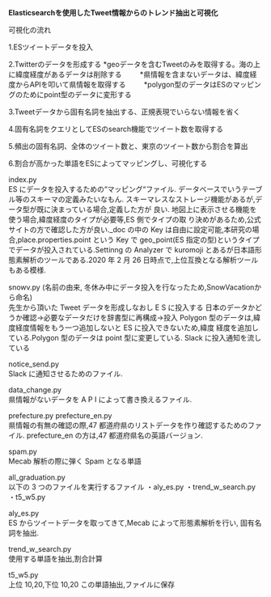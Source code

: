 **Elasticsearchを使用したTweet情報からのトレンド抽出と可視化**

可視化の流れ

1.ESツイートデータを投入  

2.Twitterのデータを形成する
*geoデータを含むTweetのみを取得する。海の上に緯度経度があるデータは削除する  　　
*県情報を含まないデータは、緯度経度からAPIを叩いて県情報を取得する  　　
*polygon型のデータはESのマッピングのためにpoint型のデータに変形する  　
   
   
3.Tweetデータから固有名詞を抽出する、正規表現でいらない情報を省く  

4.固有名詞をクエリとしてESのsearch機能でツイート数を取得する  

5.頻出の固有名詞、全体のツイート数と、東京のツイート数から割合を算出  

6.割合が高かった単語をESによってマッピングし、可視化する  


index.py   
ES にデータを投入するための“マッピング“ファイル. データベースでいうテーブル等のスキーマの定義みたいなもん. スキーマレスなストレージ機能があるが,データ型が既に決まっている場合,定義した方が 良い. 地図上に表示させる機能を使う場合,緯度経度のタイプが必要等,ES 側でタイプの取 り決めがあるため,公式サイトの方で確認した方が良い._doc の中の Key は自由に設定可能,本研究の場合,place.properties.point という Key で geo_point(ES 指定の型)というタイプでデータが投入されている.Settinng の Analyzer で kuromoji とあるが日本語形態素解析のツールである.2020 年 2 月 26 日時点で,上位互換となる解析ツールもある模様.

snowv.py (名前の由来, 冬休み中にデータ投入を行なったため,SnowVacationから命名)   
先生から頂いた Tweet データを形成しなおし E S に投入する
日本のデータかどうか確認→必要なデータだけを辞書型に再構成→投入
Polygon 型のデータは,緯度経度情報をもう一つ追加しないと ES に投入できないため,緯度 経度を追加している.Polygon 型のデータは point 型に変更している.
Slack に投入通知を流している

notice_send.py  
Slack に通知させるためのファイル.

data_change.py  
県情報がないデータを A P I によって書き換えるファイル.


prefecture.py prefecture_en.py  
県情報の有無の確認の際,47 都道府県のリストデータを作り確認するためのファイル. prefecture_en の方は,47 都道府県名の英語バージョン.


spam.py  
Mecab 解析の際に弾く Spam となる単語


all_graduation.py  
以下の 3 つのファイルを実行するファイル 
・aly_es.py
・trend_w_search.py
・t5_w5.py


aly_es.py   
ES からツイートデータを取ってきて,Mecab によって形態素解析を行い, 固有名詞を抽出.  

trend_w_search.py   
使用する単語を抽出,割合計算  

t5_w5.py  
上位 10,20,下位 10,20 この単語抽出,ファイルに保存



